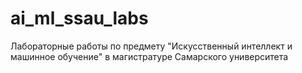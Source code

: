 # ai_ml_ssau_labs
Лабораторные работы по предмету "Искусственный интеллект и машинное обучение" в магистратуре Самарского университета
